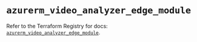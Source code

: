 # `azurerm_video_analyzer_edge_module`

Refer to the Terraform Registry for docs: [`azurerm_video_analyzer_edge_module`](https://registry.terraform.io/providers/hashicorp/azurerm/3.104.0/docs/resources/video_analyzer_edge_module).
